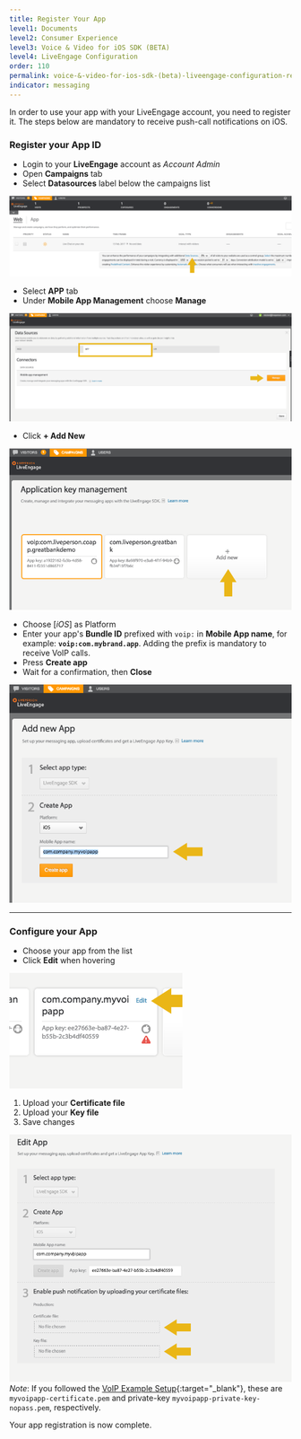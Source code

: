 ```yaml
---
title: Register Your App
level1: Documents
level2: Consumer Experience
level3: Voice & Video for iOS SDK (BETA)
level4: LiveEngage Configuration
order: 110
permalink: voice-&-video-for-ios-sdk-(beta)-liveengage-configuration-register-your-app.html
indicator: messaging
---
```



In order to use your app with your LiveEngage account, you need to register it. The steps below are mandatory to receive push-call notifications on iOS.

### Register your App ID

  * Login to your **LiveEngage** account as _Account Admin_
  * Open **Campaigns** tab
  * Select **Datasources** label below the campaigns list

![Data Sources](img/le_campaigns_datasources.png)

  * Select **APP** tab
  * Under **Mobile App Management** choose **Manage**

![Data Sources Apps](img/le_campaigns_datasources_apps.png)

  * Click **+ Add New**

![Data Sources Apps2](img/le_campaigns_datasources_apps_02.png)

  * Choose [*iOS*] as Platform
  * Enter your app's **Bundle ID** prefixed with `voip:` in **Mobile App name**, for example: **`voip:com.mybrand.app`**. Adding the prefix is mandatory to receive VoIP calls.
  * Press __Create app__
  * Wait for a confirmation, then __Close__

![Data Sources Apps3](img/le_campaigns_datasources_apps_03.png)

***

### Configure your App

  * Choose your app from the list
  * Click **Edit** when hovering

![Data Sources Apps4](img/le_campaigns_datasources_apps_04.png)

  1. Upload your **Certificate file**
  2. Upload your **Key file**
  3. Save changes

![Data Sources Apps5](img/le_campaigns_datasources_apps_05.png)
_Note_: If you followed the [VoIP Example Setup](consumer-experience-voice-video-ios-voip-configuration.html){:target="_blank"}, these are `myvoipapp-certificate.pem` and private-key `myvoipapp-private-key-nopass.pem`, respectively.

Your app registration is now complete.

